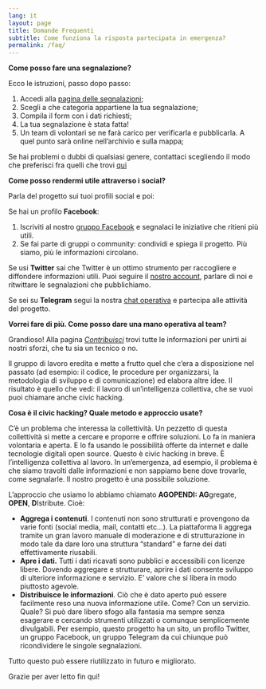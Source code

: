 ```yaml
---
lang: it
layout: page
title: Domande Frequenti 
subtitle: Come funziona la risposta partecipata in emergenza?
permalink: /faq/
---
```


**Come posso fare una segnalazione?**

Ecco le istruzioni, passo dopo passo:



1. Accedi alla [pagina delle segnalazioni](https://ukrainehelp.emergenzehack.info/segnala/);
2. Scegli a che categoria appartiene la tua segnalazione;
3. Compila il form con i dati richiesti;
4. La tua segnalazione è stata fatta!
5. Un team di volontari se ne farà carico per verificarla e pubblicarla. A quel punto sarà online nell’archivio e sulla mappa;

Se hai problemi o dubbi di qualsiasi genere, contattaci scegliendo il modo che preferisci fra quelli che trovi [qui](https://ukrainehelp.emergenzehack.info/canali/)

**Come posso rendermi utile attraverso i social?**

Parla del progetto sui tuoi profili social e poi: 

Se hai un profilo **Facebook**:



1. Iscriviti al nostro [gruppo Facebook]({{site.author.facebook}}) e segnalaci le iniziative che ritieni più utili.
2. Se fai parte di gruppi o community: condividi e spiega il progetto. Più siamo, più le informazioni circolano.

Se usi **Twitter** sai che Twitter è un ottimo strumento per raccogliere e diffondere informazioni utili. Puoi seguire il [nostro account](https://twitter.com/ukraineinfohelp), parlare di noi e ritwittare le segnalazioni che pubblichiamo.

Se sei su **Telegram** segui la nostra [chat operativa](https://t.me/ukraineinfohelp) e partecipa alle attività del progetto.

**Vorrei fare di più. Come posso dare una mano operativa al team?**

Grandioso! Alla pagina _[Contribuisci](https://ukrainehelp.emergenzehack.info/contribuisci/)_ trovi tutte le informazioni per unirti ai nostri sforzi, che tu sia un tecnico o no.

Il gruppo di lavoro eredita e mette a frutto quel che c’era a disposizione nel passato (ad esempio: il codice, le procedure per organizzarsi, la metodologia di sviluppo e di comunicazione) ed elabora altre idee. Il risultato è quello che vedi: il lavoro di un’intelligenza collettiva, che se vuoi puoi chiamare anche civic hacking.

**Cosa è il civic hacking? Quale metodo e approccio usate?**

C’è un problema che interessa la collettività. Un pezzetto di questa collettività si mette a cercare e proporre e offrire soluzioni. Lo fa in maniera volontaria e aperta. E lo fa usando le possibilità offerte da internet e dalle tecnologie digitali open source. Questo è civic hacking in breve. È l’intelligenza collettiva al lavoro. In un’emergenza, ad esempio, il problema è che siamo travolti dalle informazioni e non sappiamo bene dove trovarle, come segnalarle. Il nostro progetto è una possibile soluzione.

L’approccio che usiamo lo abbiamo chiamato **AGOPENDI: AG**gregate, **OPEN**, **D**Istribute. Cioè:



* **Aggrega i contenuti**. I contenuti non sono strutturati e provengono da varie fonti (social media, mail, contatti etc…). La piattaforma li aggrega tramite un gran lavoro manuale di moderazione e di strutturazione in modo tale da dare loro una struttura “standard” e farne dei dati effettivamente riusabili.
* **Apre i dati.** Tutti i dati ricavati sono pubblici e accessibili con licenze libere. Dovendo aggregare e strutturare, aprire i dati consente sviluppo di ulteriore informazione e servizio. E’ valore che si libera in modo piuttosto agevole.
* **Distribuisce le informazioni**. Ciò che è dato aperto può essere facilmente reso una nuova informazione utile. Come? Con un servizio. Quale? Si può dare libero sfogo alla fantasia ma sempre senza esagerare e cercando strumenti utilizzati o comunque semplicemente divulgabili. Per esempio, questo progetto ha un sito, un profilo Twitter, un gruppo Facebook, un gruppo Telegram da cui chiunque può ricondividere le singole segnalazioni.

Tutto questo può essere riutilizzato in futuro e migliorato.

Grazie per aver letto fin qui!
